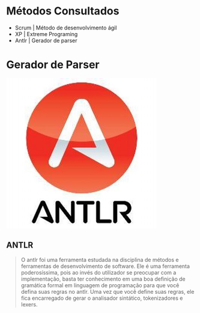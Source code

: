 # Métodos Consultados
- Scrum | Método de desenvolvimento ágil
- XP | Extreme Programing
- Antlr | Gerador de parser 

# Gerador de Parser

![](https://github.com/fernandohre/mf-2018/blob/master/aula-6/imagens/antlr.jpeg)

## ANTLR
> O antlr foi uma ferramenta estudada na disciplina de métodos e ferramentas de desenvolvimento de software. Ele é uma ferramenta poderosíssima, pois ao invés do utilizador se preocupar com a implementação, basta ter conhecimento em uma boa definição de gramática formal em linguagem de programação para que você defina suas regras no antlr. Uma vez que você define suas regras, ele fica encarregado de gerar o analisador sintático, tokenizadores e lexers.
